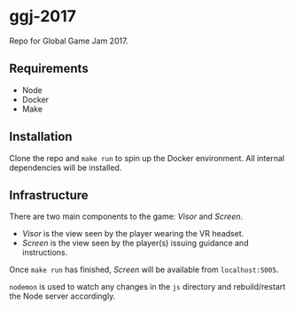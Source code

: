 # ggj-2017
Repo for Global Game Jam 2017.


## Requirements

 * Node
 * Docker
 * Make

## Installation

Clone the repo and `make run` to spin up the Docker environment.
All internal dependencies will be installed.

## Infrastructure

There are two main components to the game: *Visor* and *Screen*.

 * *Visor* is the view seen by the player wearing the VR headset.
 * *Screen* is the view seen by the player(s) issuing guidance and instructions.

Once `make run` has finished, *Screen* will be available from `localhost:5005`.

`nodemon` is used to watch any changes in the `js` directory and rebuild/restart
the Node server accordingly.